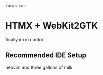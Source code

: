 `cargo run`

# HTMX + WebKit2GTK

finally im in control

## Recommended IDE Setup

neovim and three gallons of milk
